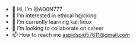 - 👋 Hi, I’m @AD0N777
- 👀 I’m interested in ethical h@cking
- 🌱 I’m currently learning kali linux
- 💞️ I’m looking to collaborate on career
- 📫 How to reach me aspidspid57611@gmail.com

<!---
AD0N777/AD0N777 is a ✨ special ✨ repository because its `README.md` (this file) appears on your GitHub profile.
You can click the Preview link to take a look at your changes.
--->
